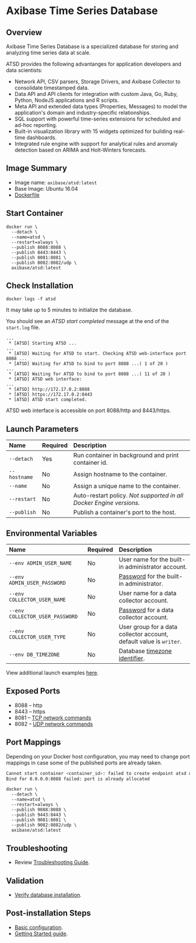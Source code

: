 # Axibase Time Series Database

## Overview

Axibase Time Series Database is a specialized database for storing and analyzing time series data at scale.

ATSD provides the following advantanges for application developers and data scientists:

- Network API, CSV parsers, Storage Drivers, and Axibase Collector to consolidate timestamped data.
- Data API and API clients for integration with custom Java, Go, Ruby, Python, NodeJS applications and R scripts.
- Meta API and extended data types (Properties, Messages) to model the application's domain and industry-specific relationships.
- SQL support with powerful time-series extensions for scheduled and ad-hoc reporting.
- Built-in visualization library with 15 widgets optimized for building real-time dashboards.
- Integrated rule engine with support for analytical rules and anomaly detection based on ARIMA and Holt-Winters forecasts.

## Image Summary

* Image name: `axibase/atsd:latest`
* Base Image: Ubuntu 16.04
* [Dockerfile](https://github.com/axibase/dockers/blob/master/Dockerfile)

## Start Container

```properties
docker run \
  --detach \
  --name=atsd \
  --restart=always \
  --publish 8088:8088 \
  --publish 8443:8443 \
  --publish 8081:8081 \
  --publish 8082:8082/udp \
  axibase/atsd:latest
```

## Check Installation

```
docker logs -f atsd
```

It may take up to 5 minutes to initialize the database.

You should see an _ATSD start completed_ message at the end of the `start.log` file.

```
...
 * [ATSD] Starting ATSD ...
...
 * [ATSD] Waiting for ATSD to start. Checking ATSD web-interface port 8088 ...
 * [ATSD] Waiting for ATSD to bind to port 8088 ...( 1 of 20 )
...
 * [ATSD] Waiting for ATSD to bind to port 8088 ...( 11 of 20 )
 * [ATSD] ATSD web interface:
...
 * [ATSD] http://172.17.0.2:8088
 * [ATSD] https://172.17.0.2:8443
 * [ATSD] ATSD start completed.
```

ATSD web interface is accessible on port 8088/http and 8443/https.

## Launch Parameters

| **Name** | **Required** | **Description** |
|:---|:---|:---|
|`--detach` | Yes | Run container in background and print container id. |
|`--hostname` | No | Assign hostname to the container. |
|`--name` | No | Assign a unique name to the container. |
|`--restart` | No | Auto-restart policy. _Not supported in all Docker Engine versions._ |
|`--publish` | No | Publish a container's port to the host. |

## Environmental Variables

| **Name** | **Required** | **Description** |
|:---|:---|:---|
|`--env ADMIN_USER_NAME` | No | User name for the built-in administrator account. |
|`--env ADMIN_USER_PASSWORD` | No | [Password](https://github.com/axibase/atsd-docs/blob/master/administration/user-authentication.md#password-requirements) for the built-in administrator.|
|`--env COLLECTOR_USER_NAME` | No | User name for a data collector account. |
|`--env COLLECTOR_USER_PASSWORD` | No | [Password](https://github.com/axibase/atsd-docs/blob/master/administration/user-authentication.md#password-requirements) for a data collector account.|
|`--env COLLECTOR_USER_TYPE` | No | User group for a data collector account, default value is `writer`.|
|`--env DB_TIMEZONE` | No | Database [timezone identifier](https://github.com/axibase/atsd/blob/master/api/network/timezone-list.md).|

View additional launch examples [here](https://github.com/axibase/atsd-docs/blob/master/installation/docker.md#option-1-configure-collector-account-automatically).

## Exposed Ports

* 8088 – http
* 8443 – https
* 8081 – [TCP network commands](https://github.com/axibase/atsd-docs/tree/master/api/network#network-api)
* 8082 – [UDP network commands](https://github.com/axibase/atsd-docs/tree/master/api/network#udp-datagrams)

## Port Mappings

Depending on your Docker host configuration, you may need to change port mappings in case some of the published ports are already taken.

```sh
Cannot start container <container_id>: failed to create endpoint atsd on network bridge:
Bind for 0.0.0.0:8088 failed: port is already allocated
```

```properties
docker run \
  --detach \
  --name=atsd \
  --restart=always \
  --publish 9088:8088 \
  --publish 9443:8443 \
  --publish 9081:8081 \
  --publish 9082:8082/udp \
  axibase/atsd:latest
```

## Troubleshooting

* Review [Troubleshooting Guide](https://github.com/axibase/atsd-docs/blob/master/installation/troubleshooting.md).

## Validation

* [Verify database installation](https://github.com/axibase/atsd-docs/blob/master/installation/verifying-installation.md).

## Post-installation Steps

* [Basic configuration](https://github.com/axibase/atsd-docs/blob/master/installation/post-installation.md).
* [Getting Started guide](https://github.com/axibase/atsd-docs/blob/master/tutorials/getting-started.md).
